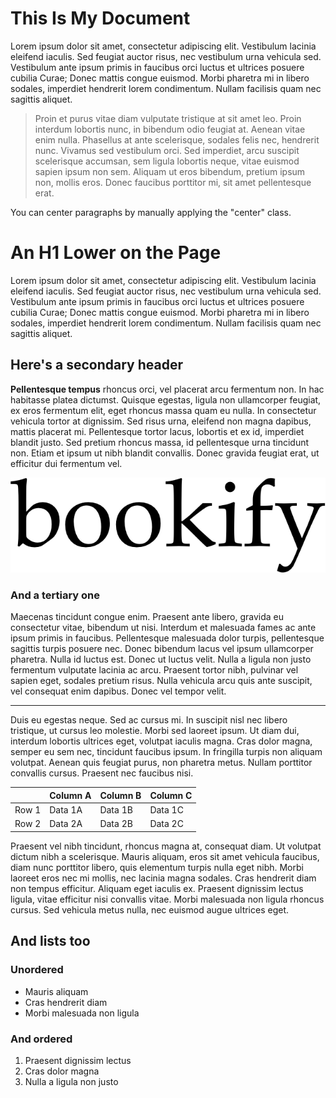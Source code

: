 # This Is My Document

Lorem ipsum dolor sit amet, consectetur adipiscing elit. Vestibulum lacinia eleifend iaculis. Sed feugiat auctor risus, nec vestibulum urna vehicula sed. Vestibulum ante ipsum primis in faucibus orci luctus et ultrices posuere cubilia Curae; Donec mattis congue euismod. Morbi pharetra mi in libero sodales, imperdiet hendrerit lorem condimentum. Nullam facilisis quam nec sagittis aliquet.

> Proin et purus vitae diam vulputate tristique at sit amet leo. Proin interdum lobortis nunc, in bibendum odio feugiat at. Aenean vitae enim nulla. Phasellus at ante scelerisque, sodales felis nec, hendrerit nunc. Vivamus sed vestibulum orci. Sed imperdiet, arcu suscipit scelerisque accumsan, sem ligula lobortis neque, vitae euismod sapien ipsum non sem. Aliquam ut eros bibendum, pretium ipsum non, mollis eros. Donec faucibus porttitor mi, sit amet pellentesque erat.

<p class="center">
  You can center paragraphs by manually applying the "center" class.
</p>

# An H1 Lower on the Page

Lorem ipsum dolor sit amet, consectetur adipiscing elit. Vestibulum lacinia eleifend iaculis. Sed feugiat auctor risus, nec vestibulum urna vehicula sed. Vestibulum ante ipsum primis in faucibus orci luctus et ultrices posuere cubilia Curae; Donec mattis congue euismod. Morbi pharetra mi in libero sodales, imperdiet hendrerit lorem condimentum. Nullam facilisis quam nec sagittis aliquet.

## Here's a secondary header

**Pellentesque tempus** rhoncus orci, vel placerat arcu fermentum non. In hac habitasse platea dictumst. Quisque egestas, ligula non ullamcorper feugiat, ex eros fermentum elit, eget rhoncus massa quam eu nulla. In consectetur vehicula tortor at dignissim. Sed risus urna, eleifend non magna dapibus, mattis placerat mi. Pellentesque tortor lacus, lobortis et ex id, imperdiet blandit justo. Sed pretium rhoncus massa, id pellentesque urna tincidunt non. Etiam et ipsum ut nibh blandit convallis. Donec gravida feugiat erat, ut efficitur dui fermentum vel.

<img src="img/bookify.png">

<div class="section-break"></div>

### And a tertiary one

Maecenas tincidunt congue enim. Praesent ante libero, gravida eu consectetur vitae, bibendum ut nisi. Interdum et malesuada fames ac ante ipsum primis in faucibus. Pellentesque malesuada dolor turpis, pellentesque sagittis turpis posuere nec. Donec bibendum lacus vel ipsum ullamcorper pharetra. Nulla id luctus est. Donec ut luctus velit. Nulla a ligula non justo fermentum vulputate lacinia ac arcu. Praesent tortor nibh, pulvinar vel sapien eget, sodales pretium risus. Nulla vehicula arcu quis ante suscipit, vel consequat enim dapibus. Donec vel tempor velit.

----

Duis eu egestas neque. Sed ac cursus mi. In suscipit nisl nec libero tristique, ut cursus leo molestie. Morbi sed laoreet ipsum. Ut diam dui, interdum lobortis ultrices eget, volutpat iaculis magna. Cras dolor magna, semper eu sem nec, tincidunt faucibus ipsum. In fringilla turpis non aliquam volutpat. Aenean quis feugiat purus, non pharetra metus. Nullam porttitor convallis cursus. Praesent nec faucibus nisi.

|       | Column A | Column B | Column C |
| ----- | -------- | -------- | -------- |
| Row 1 | Data 1A  | Data 1B  | Data 1C  |
| Row 2 | Data 2A  | Data 2B  | Data 2C  |

Praesent vel nibh tincidunt, rhoncus magna at, consequat diam. Ut volutpat dictum nibh a scelerisque. Mauris aliquam, eros sit amet vehicula faucibus, diam nunc porttitor libero, quis elementum turpis nulla eget nibh. Morbi laoreet eros nec mi mollis, nec lacinia magna sodales. Cras hendrerit diam non tempus efficitur. Aliquam eget iaculis ex. Praesent dignissim lectus ligula, vitae efficitur nisi convallis vitae. Morbi malesuada non ligula rhoncus cursus. Sed vehicula metus nulla, nec euismod augue ultrices eget.

## And lists too

### Unordered

* Mauris aliquam
* Cras hendrerit diam
* Morbi malesuada non ligula

### And ordered

1. Praesent dignissim lectus
2. Cras dolor magna
3. Nulla a ligula non justo

